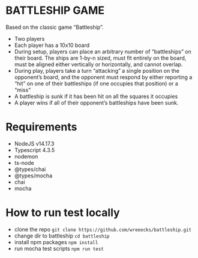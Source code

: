 # BATTLESHIP GAME

Based on the classic game “Battleship”.

* Two players
* Each player has a 10x10 board
* During setup, players can place an arbitrary number of “battleships” on their board.
The ships are 1-by-n sized, must fit entirely on the board, must be aligned either
vertically or horizontally, and cannot overlap.
* During play, players take a turn “attacking” a single position on the opponent’s board,
and the opponent must respond by either reporting a “hit” on one of their battleships
(if one occupies that position) or a “miss”
* A battleship is sunk if it has been hit on all the squares it occupies
* A player wins if all of their opponent’s battleships have been sunk.


# Requirements

* NodeJS v14.17.3
* Typescript  4.3.5
* nodemon
* ts-node
* @types/chai
* @types/mocha
* chai
* mocha


# How to run test locally

* clone the repo `git clone https://github.com/wreeecks/battleship.git`
* change dir to battleship `cd battleship`
* install npm packages `npm install`
* run mocha test scripts `npm run test`